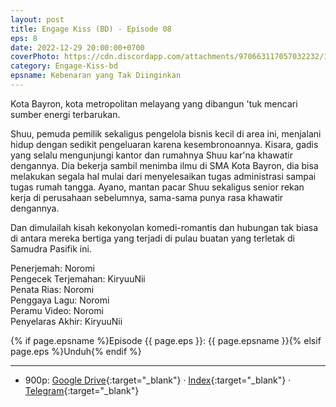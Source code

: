 ```yaml
---
layout: post
title: Engage Kiss (BD) - Episode 08
eps: 8
date: 2022-12-29 20:00:00+0700
coverPhoto: https://cdn.discordapp.com/attachments/970663117057032232/1010743085971546112/mpv-shot0128.jpg
category: Engage-Kiss-bd
epsname: Kebenaran yang Tak Diinginkan
---
```


Kota Bayron, kota metropolitan melayang yang dibangun 'tuk mencari sumber energi terbarukan.

Shuu, pemuda pemilik sekaligus pengelola bisnis kecil di area ini, menjalani hidup dengan sedikit pengeluaran karena kesembronoannya.
Kisara, gadis yang selalu mengunjungi kantor dan rumahnya Shuu kar'na khawatir dengannya. Dia bekerja sambil menimba ilmu di SMA Kota Bayron, dia bisa melakukan segala hal mulai dari menyelesaikan tugas administrasi sampai tugas rumah tangga.
Ayano, mantan pacar Shuu sekaligus senior rekan kerja di perusahaan sebelumnya, sama-sama punya rasa khawatir dengannya.

Dan dimulailah kisah kekonyolan komedi-romantis dan hubungan tak biasa di antara mereka bertiga yang terjadi di pulau buatan yang terletak di Samudra Pasifik ini.

Penerjemah: Noromi<br>
Pengecek Terjemahan: KiryuuNii<br>
Penata Rias: Noromi<br>
Penggaya Lagu: Noromi<br>
Peramu Video: Noromi<br>
Penyelaras Akhir: KiryuuNii<br>

{% if page.epsname %}Episode {{ page.eps }}: {{ page.epsname }}{% elsif page.eps %}Unduh{% endif %}

---
- 900p: [Google Drive](https://drive.google.com/file/d/1umsCwKC-rl_ZZm10ANKvDoPtZQ66B7z4/view?usp=share_link){:target="_blank"} &middot; [Index](https://proyek.a-1ddl.workers.dev/0:/Musim%20Panas%202022/%5BBD%5D/%5BA-1%5D%20Engage%20Kiss%20%5BBD%5D%5B900p%20TrueHD%5D/%5BA-1%5D%20Engage%20Kiss%20-%2008%20%5BBD%5D%5B900p%20TrueHD%5D%5B9CDB7ABF%5D.mkv){:target="_blank"} &middot; [Telegram](https://t.me/a1fansubweeklies/173){:target="_blank"}

